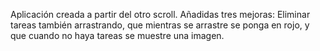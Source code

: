 Aplicación creada a partir del otro scroll. Añadidas tres mejoras: Eliminar tareas también arrastrando, que mientras se arrastre se ponga en rojo, y que cuando no haya tareas se muestre una imagen.
